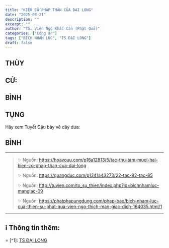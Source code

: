 ```yaml
---
title: "KIẾN CỐ PHÁP THÂN CỦA ĐẠI LONG"
date: "2025-08-21"
description: ""
excerpt: ""
author: "TS. Viên Ngộ Khắc Cần (Phật Quả)"
categories: ["Công án"]
tags: ["BÍCH NHAM LỤC", "TS ĐẠI LONG"]
draft: false
---
```


## THÙY

> 

## CỬ:

> 

## BÌNH



## TỤNG

Hãy xem Tuyết Đậu bày vẽ dây dưa:

> 

## BÌNH



***

> ✨ Nguồn:  https://hoavouu.com/p16a12813/5/tac-thu-tam-muoi-hai-kien-co-phap-than-cua-dai-long
>
> ✨ Nguồn:  https://quangduc.com/p1241a43273/22-tac-82-tac-85
>
> ✨ Nguồn:  http://tuvien.com/to_su_thien/index.php?id=bichnhamluc-mangiac-09
>
> ✨ Nguồn:  https://phatphapungdung.com/phap-bao/bich-nham-luc-cua-thien-su-phat-qua-vien-ngo-thich-man-giac-dich-164035.html/1

***

## ℹ️ Thông tin thêm:

⭐️ [^1]: <a href="https://blog.phapthihoi.org/gt-member/ts-dai-long/" target="_blank">TS ĐẠI LONG</a>


